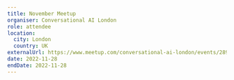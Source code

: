 ```yaml
---
title: November Meetup
organiser: Conversational AI London
role: attendee
location:
  city: London
  country: UK
externalUrl: https://www.meetup.com/conversational-ai-london/events/289165273
date: 2022-11-28
endDate: 2022-11-28
---
```

